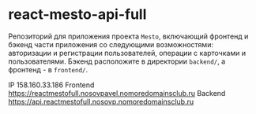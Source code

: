 # react-mesto-api-full
Репозиторий для приложения проекта `Mesto`, включающий фронтенд и бэкенд части приложения со следующими возможностями: авторизации и регистрации пользователей, операции с карточками и пользователями. Бэкенд расположите в директории `backend/`, а фронтенд - в `frontend/`. 
  
IP  158.160.33.186
Frontend  https://reactmestofull.nosovpavel.nomoredomainsclub.ru
Backend  https://api.reactmestofull.nosovp.nomoredomainsclub.ru
